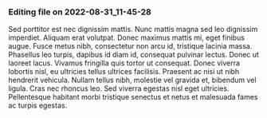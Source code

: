

### Editing file on 2022-08-31_11-45-28

Sed porttitor est nec dignissim mattis. Nunc mattis magna sed leo dignissim imperdiet. Aliquam erat volutpat. Donec maximus mattis mi, eget finibus augue. Fusce metus nibh, consectetur non arcu id, tristique lacinia massa. Phasellus leo turpis, dapibus id diam id, consequat pulvinar lectus. Donec ut laoreet lacus. Vivamus fringilla quis tortor ut consequat. Donec viverra lobortis nisl, eu ultricies tellus ultrices facilisis. Praesent ac nisi ut nibh hendrerit vehicula. Nullam tellus nibh, molestie vel gravida et, bibendum vel ligula. Cras nec rhoncus leo. Sed viverra egestas nisl eget ultricies. Pellentesque habitant morbi tristique senectus et netus et malesuada fames ac turpis egestas.



